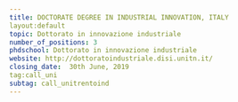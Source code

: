 ```yaml
---
title: DOCTORATE DEGREE IN INDUSTRIAL INNOVATION, ITALY
layout:default
topic: Dottorato in innovazione industriale
number_of_positions: 3
phdschool: Dottorato in innovazione industriale
website: http://dottoratoindustriale.disi.unitn.it/
closing_date:  30th June, 2019
tag:call_uni
subtag: call_unitrentoind
---
```

